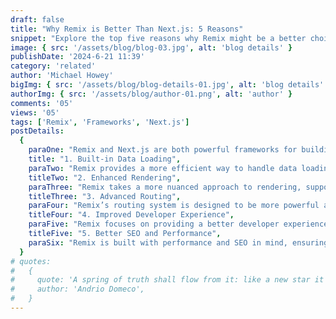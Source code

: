 ```yaml
---
draft: false
title: "Why Remix is Better Than Next.js: 5 Reasons"
snippet: "Explore the top five reasons why Remix might be a better choice than Next.js for your next project, and how it can enhance your development experience."
image: { src: '/assets/blog/blog-03.jpg', alt: 'blog details' }
publishDate: '2024-6-21 11:39'
category: 'related'
author: 'Michael Howey'
bigImg: { src: '/assets/blog/blog-details-01.jpg', alt: 'blog details' }
authorImg: { src: '/assets/blog/author-01.png', alt: 'author' }
comments: '05'
views: '05'
tags: ['Remix', 'Frameworks', 'Next.js']
postDetails:
  {
    paraOne: "Remix and Next.js are both powerful frameworks for building React applications, but Remix offers several compelling advantages. If you’re considering which framework to use, here are five reasons why Remix might be the better choice for your project.",
    title: "1. Built-in Data Loading",
    paraTwo: "Remix provides a more efficient way to handle data loading and caching compared to Next.js. With its loader functions, Remix ensures that data fetching is done at the route level, leading to more optimized and predictable loading experiences.",
    titleTwo: "2. Enhanced Rendering",
    paraThree: "Remix takes a more nuanced approach to rendering, supporting both server-side and client-side rendering in a unified manner. This flexibility allows you to optimize performance based on your specific use case, providing a better overall user experience.",
    titleThree: "3. Advanced Routing",
    paraFour: "Remix’s routing system is designed to be more powerful and flexible, offering advanced features like nested routes and better route-based data fetching. This can simplify your codebase and enhance navigation performance.",
    titleFour: "4. Improved Developer Experience",
    paraFive: "Remix focuses on providing a better developer experience with features like detailed error boundaries and an intuitive API. This can lead to faster development cycles and more maintainable code.",
    titleFive: "5. Better SEO and Performance",
    paraSix: "Remix is built with performance and SEO in mind, ensuring that your application is optimized for search engines and fast load times from the ground up.",
  }
# quotes:
#   {
#     quote: 'A spring of truth shall flow from it: like a new star it shall scatter the darkness of ignorance, and cause a light heretofore unknown to shine amongst men.',
#     author: 'Andrio Domeco',
#   }
---
```

